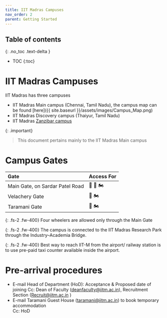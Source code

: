 ```yaml
---
title: IIT Madras Campuses
nav_order: 2
parent: Getting Started
---
```

## Table of contents
{: .no_toc .text-delta } 
* TOC
{:toc}

# IIT Madras Campuses

IIT Madras has three campuses

* IIT Madras Main campus (Chennai, Tamil Nadu), the campus map can be found [here]({{ site.baseurl }}/assets/images/Campus_Map.png)
* IIT Madras Discovery campus (Thaiyur, Tamil Nadu) 
* IIT Madras [Zanzibar campus](https://www.iitmz.ac.in/)

{: .important}
> This document pertains mainly to the IIT Madras Main campus 

# Campus Gates

| Gate | Access For                                        |
| :---- |:--------------------------------------------------|
| Main Gate, on Sardar Patel Road |  :blue_car: :walking: :motorcycle:                |
| Velachery Gate |            :walking: :motorcycle:                                       |
| Taramani Gate |    :walking: :motorcycle:                                               |

{: .fs-2 .fw-400}
Four wheelers are allowed only through the Main Gate

{: .fs-2 .fw-400}
The campus is connected to the IIT Madras Research Park through the Industry–Academia Bridge.

{: .fs-2 .fw-400}
Best way to reach IIT-M from the airport/ railway station is to use pre\-paid taxi counter available inside the airport. 

# Pre-arrival procedures

* E-mail Head of Department (HoD): Acceptance & Proposed date of joining
  Cc: Dean of Faculty ([deanfaculty@iitm.ac.in](mailto:deanadmn@iitm.ac.in)), Recruitment Section ([Recruit@iitm.ac.in](mailto:Recruit@iitm.ac.in)  ) 
* E-mail Taramani Guest House ([taramani@iitm.ac.in](mailto:taramani@iitm.ac.in)) to book temporary accommodation  
  Cc: HoD
